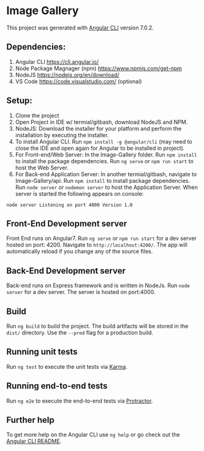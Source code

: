 # Image Gallery

This project was generated with [Angular CLI](https://github.com/angular/angular-cli) version 7.0.2.

## Dependencies: 

1. Angular CLI https://cli.angular.io/
2. Node Package Magnager (npm) https://www.npmjs.com/get-npm
3. NodeJS https://nodejs.org/en/download/
4. VS Code https://code.visualstudio.com/ (optional)

## Setup:

1. Clone the project
2. Open Project in IDE w/ termial/gitbash, download NodeJS and NPM.
3. NodeJS: Download the installer for your platform and perform the installation by executing the installer.
4. To install Angular CLI. Run `npm install -g @angular/cli` (may need to close the IDE and open again for Angular to be installed in project).
5. For Front-end/Web Server: In the Image-Gallery folder. Run `npm install` to install the package dependencies. Run `ng serve` or `npm run start` to host the Web Server.
6. For Back-end Application Server: In another termial/gitbash, navigate to Image-Gallery/api. Run `npm install` to install package dependencies. Run  `node server` or `nodemon server` to host the Application Server. When server is started the following appears on console:

`node server
Listening on port 4000
Version 1.0`


## Front-End Development server

Front End runs on Angular7. Run `ng serve` or `npm run start`  for a dev server hosted on port: 4200. Navigate to `http://localhost:4200/`. The app will automatically reload if you change any of the source files.

## Back-End Development server

Back-end runs on Express framework and is written in NodeJs. Run `node server` for a dev server. The server is hosted on port:4000.

## Build

Run `ng build` to build the project. The build artifacts will be stored in the `dist/` directory. Use the `--prod` flag for a production build.

## Running unit tests

Run `ng test` to execute the unit tests via [Karma](https://karma-runner.github.io).

## Running end-to-end tests

Run `ng e2e` to execute the end-to-end tests via [Protractor](http://www.protractortest.org/).

## Further help

To get more help on the Angular CLI use `ng help` or go check out the [Angular CLI README](https://github.com/angular/angular-cli/blob/master/README.md).
